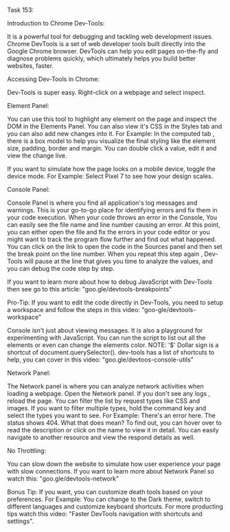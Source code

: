 Task 153:

Introduction to Chrome Dev-Tools:

It is a powerful tool for debugging and tackling web development issues. Chrome DevTools is a set of web developer tools built directly into the Google Chrome browser. DevTools can help you edit pages on-the-fly and diagnose problems quickly, which ultimately helps you build better websites, faster.

Accessing Dev-Tools in Chrome:

Dev-Tools is super easy. Right-click on a webpage and select inspect.

Element Panel: 

You can use this tool to highlight any element on the page and inspect the DOM in the Elements Panel.
You can also view it's CSS in the Styles tab and you can also add new changes into it.
For Example: In the computed tab , there is a box model to help you visualize the final styling like the
element size, padding, border and margin. You can double click a value, edit it and view the change live.

If you want to simulate how the page looks on a mobile device, toggle the device mode.
For Example: Select Pixel 7 to see how your design scales.

Console Panel:

Console Panel is where you find all application's log messages and warnings. This is your go-to-go place 
for identifying errors and fix them in your code execution. When your code throws an error in the Console,
You can easily see the file name and line number causing an error. At this point, you can either open the 
file and fix the errors in your code editor or you might want to track the program flow further and find 
out what happened. You can click on the link to open the code in the Sources panel and then set the break 
point on the line number. When you repeat this step again , Dev-Tools will pause at the line that gives you
time to analyze the values, and you can debug the code step by step.

If you want to learn more about how to debug JavaScript with Dev-Tools then see go to this article:
"goo.gle/devtools-breakpoints"

Pro-Tip: If you want to edit the code directly in Dev-Tools, you need to setup a workspace and follow the steps
in this video: "goo-gle/devtools-workspace"

Console isn't just about viewing messages. It is also a playground for experimenting with JavaScript. You can 
run the script to list out all the elements or even can change the elements color.
NOTE: '$' Dollar sign is a shortcut of document.querySelector().
dev-tools has a list of shortcuts to help, you can cover in this video:
"goo.gle/devtoos-console-utils"

Network Panel:

The Network panel is where you can analyze network activities when loading a webpage. Open the Network panel. 
If you don't see any logs , reload the page. You can filter the list by request types like CSS and images.
If you want to filter multiple types, hold the command key and select the types you want to see.
For Example: There's an error here. The status shows 404. What that does mean? To find out, you can hover over
to read the description or click on the name to view it in detail. You can easily navigate to another resource and 
view the respond details as well.

No Throttling:

You can slow down the website to simulate how user experience your page with slow connections.
If you want to learn more about Network Panel so watch this:
"goo.gle/devtools-network"

Bonus Tip: If you want, you can customize death tools based on your preferences.
For Example: You can change to the Dark theme, switch to different languages and customize keyboard shortcuts.
For more producting tips watch this video:
"Faster DevTools navigation with shortcuts and settings".

